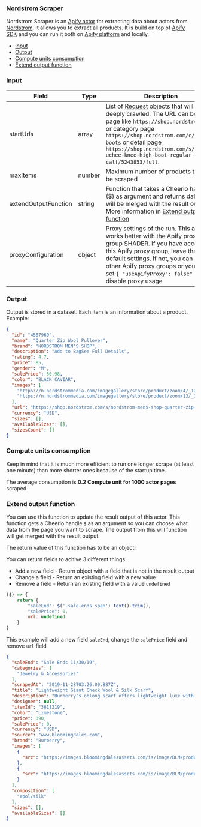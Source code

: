 ### Nordstrom Scraper

Nordstrom Scraper is an [Apify actor](https://apify.com/actors) for extracting data about actors from [Nordstrom](https://shop.nordstrom.com/). It allows you to extract all products. It is build on top of [Apify SDK](https://sdk.apify.com/) and you can run it both on [Apify platform](https://my.apify.com) and locally.

- [Input](#input)
- [Output](#output)
- [Compute units consumption](#compute-units-consumption)
- [Extend output function](#extend-output-function)

### Input

| Field | Type | Description | Default value
| ----- | ---- | ----------- | -------------|
| startUrls | array | List of [Request](https://sdk.apify.com/docs/api/request#docsNav) objects that will be deeply crawled. The URL can be home page like `https://shop.nordstrom.com/` or category page `https://shop.nordstrom.com/c/womens-boots` or detail page `https://shop.nordstrom.com/s/born-uchee-knee-high-boot-regular-wide-calf/5243853/full`. | `["https://shop.nordstrom.com/"]`|
| maxItems | number | Maximum number of products that will be scraped | all found |
| extendOutputFunction | string | Function that takes a Cheerio handle ($) as argument and returns data that will be merged with the result output. More information in [Extend output function](#extend-output-function) | |
| proxyConfiguration | object | Proxy settings of the run. This actor works better with the Apify proxy group SHADER. If you have access to this Apify proxy group, leave the default settings. If not, you can use other Apify proxy groups or you can set `{ "useApifyProxy": false" }` to disable proxy usage | `{"useApifyProxy": true, "apifyProxyGroups": ["SHADER"] }`|

### Output

Output is stored in a dataset. Each item is an information about a product. Example:

```json
{
  "id": "4587969",
  "name": "Quarter Zip Wool Pullover",
  "brand": "NORDSTROM MEN'S SHOP",
  "description": "Add to BagSee Full Details",
  "rating": 4.7,
  "price": 85,
  "gender": "M",
  "salePrice": 50.98,
  "color": "BLACK CAVIAR",
  "images": [
    "https://n.nordstrommedia.com/imagegallery/store/product/zoom/4/_105793904.jpg",
    "https://n.nordstrommedia.com/imagegallery/store/product/zoom/13/_101176153.jpg"
  ],
  "url": "https://shop.nordstrom.com/s/nordstrom-mens-shop-quarter-zip-wool-pullover/4587969",
  "currency": "USD",
  "sizes": [],
  "availableSizes": [],
  "sizesCount": []
}
```

### Compute units consumption
Keep in mind that it is much more efficient to run one longer scrape (at least one minute) than more shorter ones because of the startup time.

The average consumption is **0.2 Compute unit for 1000 actor pages** scraped

### Extend output function

You can use this function to update the result output of this actor. This function gets a Cheerio handle `$` as an argument so you can choose what data from the page you want to scrape. The output from this will function will get merged with the result output.

The return value of this function has to be an object!

You can return fields to achive 3 different things:
- Add a new field - Return object with a field that is not in the result output
- Change a field - Return an existing field with a new value
- Remove a field - Return an existing field with a value `undefined`


```js
($) => {
    return {
        "saleEnd": $('.sale-ends span').text().trim(),
        "salePrice": 0,
        url: undefined
    }
}
```
This example will add a new field `saleEnd`, change the `salePrice` field and remove `url` field
```json
{
  "saleEnd": "Sale Ends 11/30/19",
  "categories": [
    "Jewelry & Accessories"
  ],
  "scrapedAt": "2019-11-28T03:26:00.887Z",
  "title": "Lightweight Giant Check Wool & Silk Scarf",
  "description": "Burberry's oblong scarf offers lightweight luxe with its sheer, gauzy fabrication.",
  "designer": null,
  "itemId": "3611219",
  "color": "Limestone",
  "price": 390,
  "salePrice": 0,
  "currency": "USD",
  "source": "www.bloomingdales.com",
  "brand": "Burberry",
  "images": [
    {
      "src": "https://images.bloomingdalesassets.com/is/image/BLM/products/9/optimized/10295289_fpx.tif"
    },
    {
      "src": "https://images.bloomingdalesassets.com/is/image/BLM/products/0/optimized/10295290_fpx.tif"
    }
  ],
  "composition": [
    "Wool/silk"
  ],
  "sizes": [],
  "availableSizes": []
}
```
